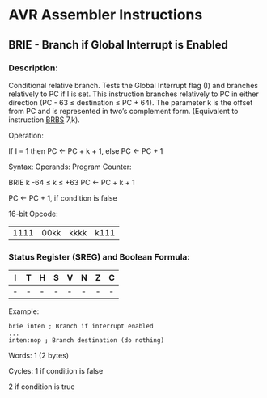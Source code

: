 AVR Assembler Instructions
==========================

BRIE - Branch if Global Interrupt is Enabled
--------------------------------------------

### <a href="" id="N13683"></a> Description:

Conditional relative branch. Tests the Global Interrupt flag (I) and branches relatively to PC if I is set. This instruction branches relatively to PC in either direction (PC - 63 ≤ destination ≤ PC + 64). The parameter k is the offset from PC and is represented in two’s complement form. (Equivalent to instruction <a href="avrassembler.wb_BRBS.html" class="xref" title="BRBS - Branch if Bit in SREG is Set">BRBS</a> 7,k).

Operation:

If I = 1 then PC &lt;- PC + k + 1, else PC &lt;- PC + 1

Syntax: Operands: Program Counter:

BRIE k -64 ≤ k ≤ +63 PC ← PC + k + 1

PC &lt;- PC + 1, if condition is false

16-bit Opcode:

|      |      |      |      |
|------|------|------|------|
| 1111 | 00kk | kkkk | k111 |

### <a href="" id="N136BC"></a> Status Register (SREG) and Boolean Formula:

| I   | T   | H   | S   | V   | N   | Z   | C   |
|-----|-----|-----|-----|-----|-----|-----|-----|
| -   | -   | -   | -   | -   | -   | -   | -   |

Example:

``` programlisting
brie inten ; Branch if interrupt enabled
...
inten:nop ; Branch destination (do nothing)
```

Words: 1 (2 bytes)

Cycles: 1 if condition is false

2 if condition is true
